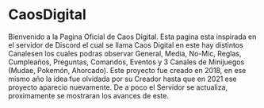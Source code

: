 # CaosDigital
Bienvenido a la Pagina Oficial de Caos Digital. Esta pagina esta inspirada en el servidor de Discord el cual se llama Caos Digital en este hay distintos Canalesen los cuales podras observar General, Media, No-Mic, Reglas, Cumpleaños, Preguntas, Comandos, Eventos y 3 Canales de Minijuegos (Mudae, Pokemón, Ahorcado). Este proyecto fue creado en 2018, en ese mismo año la idea fue olvidada por su Creador hasta que en 2021 ese proyecto aparecio nuevamente. De a poco el Servidor se actualiza, proximamente se mostraran los avances de este.
